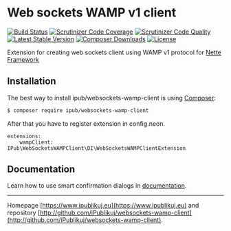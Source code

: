 # Web sockets WAMP v1 client

[![Build Status](https://img.shields.io/travis/iPublikuj/websockets-wamp-client.svg?style=flat-square)](https://travis-ci.org/iPublikuj/websockets-wamp-client)
[![Scrutinizer Code Coverage](https://img.shields.io/scrutinizer/coverage/g/iPublikuj/websockets-wamp-client.svg?style=flat-square)](https://scrutinizer-ci.com/g/iPublikuj/websockets-wamp-client/?branch=master)
[![Scrutinizer Code Quality](https://img.shields.io/scrutinizer/g/iPublikuj/websockets-wamp-client.svg?style=flat-square)](https://scrutinizer-ci.com/g/iPublikuj/websockets-wamp-client/?branch=master)
[![Latest Stable Version](https://img.shields.io/packagist/v/ipub/websockets-wamp-client.svg?style=flat-square)](https://packagist.org/packages/ipub/websockets-wamp-client)
[![Composer Downloads](https://img.shields.io/packagist/dt/ipub/websockets-wamp-client.svg?style=flat-square)](https://packagist.org/packages/ipub/websockets-wamp-client)
[![License](https://img.shields.io/packagist/l/ipub/websockets-wamp-client.svg?style=flat-square)](https://packagist.org/packages/ipub/websockets-wamp-client)

Extension for creating web sockets client using WAMP v1 protocol for [Nette Framework](http://nette.org/)

## Installation

The best way to install ipub/websockets-wamp-client is using  [Composer](http://getcomposer.org/):

```sh
$ composer require ipub/websockets-wamp-client
```

After that you have to register extension in config.neon.

```neon
extensions:
	wampClient: IPub\WebSocketsWAMPClient\DI\WebSocketsWAMPClientExtension
```

## Documentation

Learn how to use smart confirmation dialogs in [documentation](https://github.com/iPublikuj/websockets-wamp-client/blob/master/docs/en/index.md).

***
Homepage [https://www.ipublikuj.eu](https://www.ipublikuj.eu) and repository [http://github.com/iPublikuj/websockets-wamp-client](http://github.com/iPublikuj/websockets-wamp-client).
